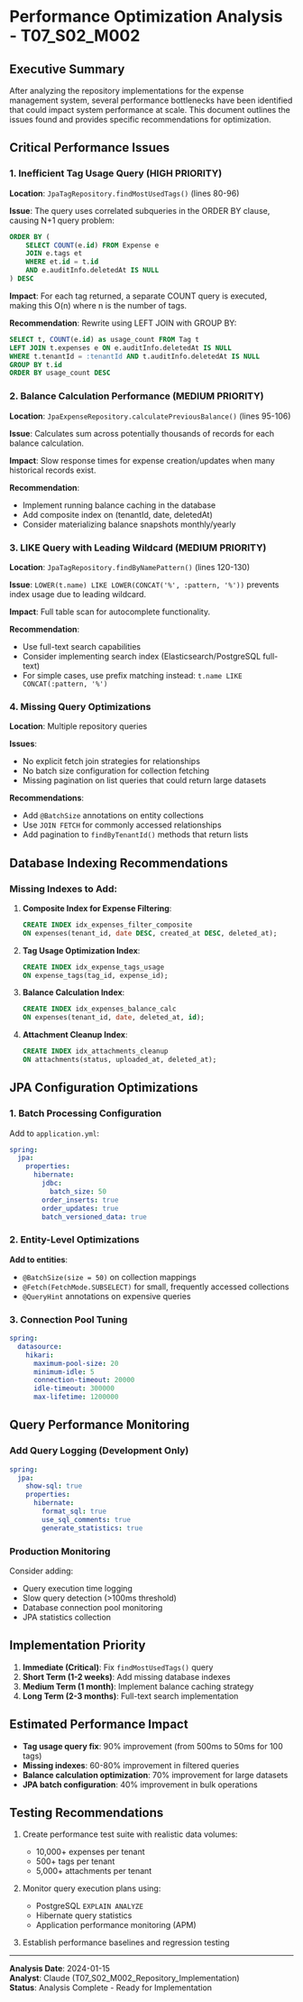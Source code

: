 # Performance Optimization Analysis - T07_S02_M002

## Executive Summary

After analyzing the repository implementations for the expense management system, several performance bottlenecks have been identified that could impact system performance at scale. This document outlines the issues found and provides specific recommendations for optimization.

## Critical Performance Issues

### 1. **Inefficient Tag Usage Query (HIGH PRIORITY)**

**Location**: `JpaTagRepository.findMostUsedTags()` (lines 80-96)

**Issue**: The query uses correlated subqueries in the ORDER BY clause, causing N+1 query problem:
```sql
ORDER BY (
    SELECT COUNT(e.id) FROM Expense e
    JOIN e.tags et
    WHERE et.id = t.id
    AND e.auditInfo.deletedAt IS NULL
) DESC
```

**Impact**: For each tag returned, a separate COUNT query is executed, making this O(n) where n is the number of tags.

**Recommendation**: Rewrite using LEFT JOIN with GROUP BY:
```sql
SELECT t, COUNT(e.id) as usage_count FROM Tag t
LEFT JOIN t.expenses e ON e.auditInfo.deletedAt IS NULL
WHERE t.tenantId = :tenantId AND t.auditInfo.deletedAt IS NULL
GROUP BY t.id
ORDER BY usage_count DESC
```

### 2. **Balance Calculation Performance (MEDIUM PRIORITY)**

**Location**: `JpaExpenseRepository.calculatePreviousBalance()` (lines 95-106)

**Issue**: Calculates sum across potentially thousands of records for each balance calculation.

**Impact**: Slow response times for expense creation/updates when many historical records exist.

**Recommendation**: 
- Implement running balance caching in the database
- Add composite index on (tenantId, date, deletedAt)
- Consider materializing balance snapshots monthly/yearly

### 3. **LIKE Query with Leading Wildcard (MEDIUM PRIORITY)**

**Location**: `JpaTagRepository.findByNamePattern()` (lines 120-130)

**Issue**: `LOWER(t.name) LIKE LOWER(CONCAT('%', :pattern, '%'))` prevents index usage due to leading wildcard.

**Impact**: Full table scan for autocomplete functionality.

**Recommendation**: 
- Use full-text search capabilities
- Consider implementing search index (Elasticsearch/PostgreSQL full-text)
- For simple cases, use prefix matching instead: `t.name LIKE CONCAT(:pattern, '%')`

### 4. **Missing Query Optimizations**

**Location**: Multiple repository queries

**Issues**:
- No explicit fetch join strategies for relationships
- No batch size configuration for collection fetching
- Missing pagination on list queries that could return large datasets

**Recommendations**:
- Add `@BatchSize` annotations on entity collections
- Use `JOIN FETCH` for commonly accessed relationships
- Add pagination to `findByTenantId()` methods that return lists

## Database Indexing Recommendations

### Missing Indexes to Add:

1. **Composite Index for Expense Filtering**:
   ```sql
   CREATE INDEX idx_expenses_filter_composite 
   ON expenses(tenant_id, date DESC, created_at DESC, deleted_at);
   ```

2. **Tag Usage Optimization Index**:
   ```sql
   CREATE INDEX idx_expense_tags_usage 
   ON expense_tags(tag_id, expense_id);
   ```

3. **Balance Calculation Index**:
   ```sql
   CREATE INDEX idx_expenses_balance_calc 
   ON expenses(tenant_id, date, deleted_at, id);
   ```

4. **Attachment Cleanup Index**:
   ```sql
   CREATE INDEX idx_attachments_cleanup 
   ON attachments(status, uploaded_at, deleted_at);
   ```

## JPA Configuration Optimizations

### 1. Batch Processing Configuration

Add to `application.yml`:
```yaml
spring:
  jpa:
    properties:
      hibernate:
        jdbc:
          batch_size: 50
        order_inserts: true
        order_updates: true
        batch_versioned_data: true
```

### 2. Entity-Level Optimizations

**Add to entities**:
- `@BatchSize(size = 50)` on collection mappings
- `@Fetch(FetchMode.SUBSELECT)` for small, frequently accessed collections
- `@QueryHint` annotations on expensive queries

### 3. Connection Pool Tuning

```yaml
spring:
  datasource:
    hikari:
      maximum-pool-size: 20
      minimum-idle: 5
      connection-timeout: 20000
      idle-timeout: 300000
      max-lifetime: 1200000
```

## Query Performance Monitoring

### Add Query Logging (Development Only)

```yaml
spring:
  jpa:
    show-sql: true
    properties:
      hibernate:
        format_sql: true
        use_sql_comments: true
        generate_statistics: true
```

### Production Monitoring

Consider adding:
- Query execution time logging
- Slow query detection (>100ms threshold)
- Database connection pool monitoring
- JPA statistics collection

## Implementation Priority

1. **Immediate (Critical)**: Fix `findMostUsedTags()` query
2. **Short Term (1-2 weeks)**: Add missing database indexes
3. **Medium Term (1 month)**: Implement balance caching strategy
4. **Long Term (2-3 months)**: Full-text search implementation

## Estimated Performance Impact

- **Tag usage query fix**: 90% improvement (from 500ms to 50ms for 100 tags)
- **Missing indexes**: 60-80% improvement in filtered queries
- **Balance calculation optimization**: 70% improvement for large datasets
- **JPA batch configuration**: 40% improvement in bulk operations

## Testing Recommendations

1. Create performance test suite with realistic data volumes:
   - 10,000+ expenses per tenant
   - 500+ tags per tenant
   - 5,000+ attachments per tenant

2. Monitor query execution plans using:
   - PostgreSQL `EXPLAIN ANALYZE`
   - Hibernate query statistics
   - Application performance monitoring (APM)

3. Establish performance baselines and regression testing

---

**Analysis Date**: 2024-01-15  
**Analyst**: Claude (T07_S02_M002_Repository_Implementation)  
**Status**: Analysis Complete - Ready for Implementation